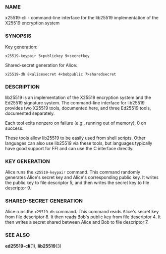### NAME

x25519-cli - command-line interface for the lib25519 implementation of the X25519 encryption system

### SYNOPSIS

Key generation:

    x25519-keypair 5>publickey 9>secretkey

Shared-secret generation for Alice:

    x25519-dh 8<alicesecret 4<bobpublic 7>sharedsecret

### DESCRIPTION

lib25519 is an implementation
of the X25519 encryption system
and the Ed25519 signature system.
The command-line interface for lib25519
provides two X25519 tools,
documented here,
and three Ed25519 tools,
documented separately.

Each tool exits nonzero on failure (e.g., running out of memory), 0 on success.

These tools allow lib25519
to be easily used from shell scripts.
Other languages can also use lib25519 via these tools,
but languages typically have good support for FFI
and can use the C interface directly.

### KEY GENERATION

Alice runs the `x25519-keypair` command.
This command randomly generates
Alice's secret key and Alice's corresponding public key.
It writes the public key to file descriptor 5,
and then writes the secret key to file descriptor 9.

### SHARED-SECRET GENERATION

Alice runs the `x25519-dh` command.
This command reads Alice's secret key from file descriptor 8.
It then reads Bob's public key from file descriptor 4.
It then writes a secret shared between Alice and Bob to file descriptor 7.

### SEE ALSO

**ed25519-cli**(1), **lib25519**(3)
